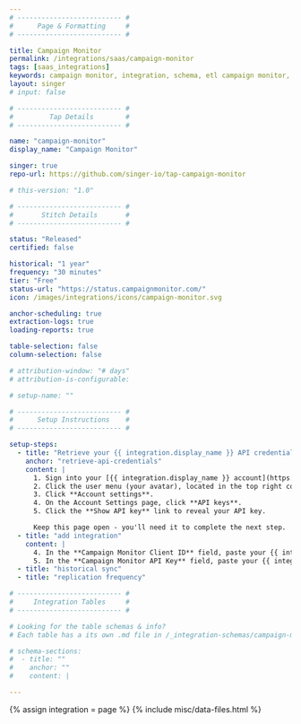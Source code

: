 ```yaml
---
# -------------------------- #
#      Page & Formatting     #
# -------------------------- #

title: Campaign Monitor
permalink: /integrations/saas/campaign-monitor
tags: [saas_integrations]
keywords: campaign monitor, integration, schema, etl campaign monitor, campaign monitor etl, campaign monitor schema
layout: singer
# input: false

# -------------------------- #
#         Tap Details        #
# -------------------------- #

name: "campaign-monitor"
display_name: "Campaign Monitor"

singer: true 
repo-url: https://github.com/singer-io/tap-campaign-monitor

# this-version: "1.0"

# -------------------------- #
#       Stitch Details       #
# -------------------------- #

status: "Released"
certified: false

historical: "1 year"
frequency: "30 minutes"
tier: "Free"
status-url: "https://status.campaignmonitor.com/"
icon: /images/integrations/icons/campaign-monitor.svg

anchor-scheduling: true
extraction-logs: true
loading-reports: true

table-selection: false
column-selection: false

# attribution-window: "# days"
# attribution-is-configurable: 

# setup-name: ""

# -------------------------- #
#      Setup Instructions    #
# -------------------------- #

setup-steps:
  - title: "Retrieve your {{ integration.display_name }} API credentials"
    anchor: "retrieve-api-credentials"
    content: |
      1. Sign into your [{{ integration.display_name }} account](https://login.createsend.com/){:target="new"}.
      2. Click the user menu (your avatar), located in the top right corner.
      3. Click **Account settings**.
      4. On the Account Settings page, click **API keys**.
      5. Click the **Show API key** link to reveal your API key.

      Keep this page open - you'll need it to complete the next step.
  - title: "add integration"
    content: |
      4. In the **Campaign Monitor Client ID** field, paste your {{ integration.display_name }} client ID.
      5. In the **Campaign Monitor API Key** field, paste your {{ integration.display_name }} API key.
  - title: "historical sync"
  - title: "replication frequency"

# -------------------------- #
#     Integration Tables     #
# -------------------------- #

# Looking for the table schemas & info?
# Each table has a its own .md file in /_integration-schemas/campaign-monitor

# schema-sections:
#  - title: ""
#    anchor: ""
#    content: |

---
```

{% assign integration = page %}
{% include misc/data-files.html %}